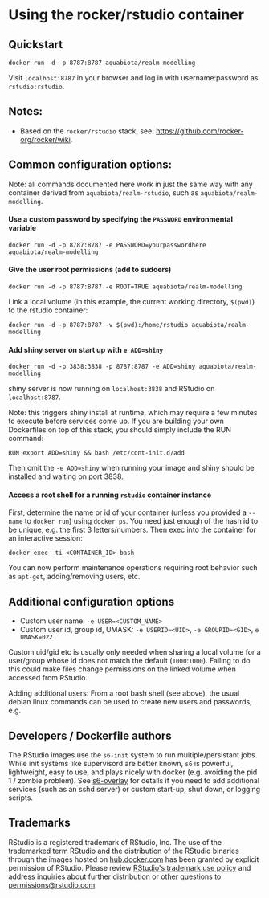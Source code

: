 # Using the rocker/rstudio container

## Quickstart

    docker run -d -p 8787:8787 aquabiota/realm-modelling

Visit `localhost:8787` in your browser and log in with username:password as `rstudio:rstudio`.

## Notes:
- Based on the  `rocker/rstudio` stack,
  see: <https://github.com/rocker-org/rocker/wiki>.

## Common configuration options:

Note: all commands documented here work in just the same way with any container derived from `aquabiota/realm-rstudio`,
such as `aquabiota/realm-modelling`.  


#### Use a custom password by specifying the `PASSWORD` environmental variable


    docker run -d -p 8787:8787 -e PASSWORD=yourpasswordhere aquabiota/realm-modelling


#### Give the user root permissions (add to sudoers)

    docker run -d -p 8787:8787 -e ROOT=TRUE aquabiota/realm-modelling

Link a local volume (in this example, the current working directory, `$(pwd)`) to the rstudio container:

    docker run -d -p 8787:8787 -v $(pwd):/home/rstudio aquabiota/realm-modelling


#### Add shiny server on start up with `e ADD=shiny`

    docker run -d -p 3838:3838 -p 8787:8787 -e ADD=shiny aquabiota/realm-modelling

shiny server is now running on `localhost:3838` and RStudio on `localhost:8787`.  


Note: this triggers shiny install at runtime, which may require a few minutes to execute before services come up.
If you are building your own Dockerfiles on top of this stack, you should simply include the RUN command:

    RUN export ADD=shiny && bash /etc/cont-init.d/add

Then omit the `-e ADD=shiny` when running your image and shiny should be installed and waiting on port 3838.


#### Access a root shell for a running `rstudio` container instance

First, determine the name or id of your container (unless you provided a `--name` to `docker run`) using `docker ps`.  You need just enough of the hash id to be unique, e.g. the first 3 letters/numbers.  Then exec into the container for an interactive session:

    docker exec -ti <CONTAINER_ID> bash

You can now perform maintenance operations requiring root behavior such as `apt-get`, adding/removing users, etc.  


## Additional configuration options

- Custom user name: `-e USER=<CUSTOM_NAME>`
- Custom user id, group id, UMASK: `-e USERID=<UID>`, `-e GROUPID=<GID>`, `e UMASK=022`


Custom uid/gid etc is usually only needed when sharing a local volume for a user/group whose id does not match the default (`1000`:`1000`).  Failing to do this could make files change permissions on the linked volume when accessed from RStudio.


Adding additional users:  From a root bash shell (see above), the usual debian linux commands can be used to create new users and passwords, e.g.


## Developers / Dockerfile authors

The RStudio images use the `s6-init` system to run multiple/persistant jobs.  While init systems like supervisord are better known, `s6` is powerful, lightweight, easy to use, and plays nicely with docker (e.g. avoiding the pid 1 / zombie problem).  See [s6-overlay](https://github.com/just-containers/s6-overlay) for details if you need to add additional services (such as an sshd server) or custom start-up, shut down, or logging scripts.  

## Trademarks ##

RStudio is a registered trademark of RStudio, Inc.  The use of the trademarked term RStudio and the distribution of the RStudio binaries through the images hosted on [hub.docker.com](https://registry.hub.docker.com/) has been granted by explicit permission of RStudio.  Please review [RStudio's trademark use policy](http://www.rstudio.com/about/trademark/) and address inquiries about further distribution or other questions to [permissions@rstudio.com](emailto:permissions@rstudio.com).
